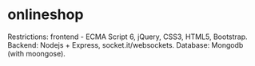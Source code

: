 # onlineshop
Restrictions: frontend - ECMA Script 6, jQuery, CSS3, HTML5, Bootstrap. Backend: Nodejs + Express, socket.it/websockets. Database: Mongodb (with moongose).
